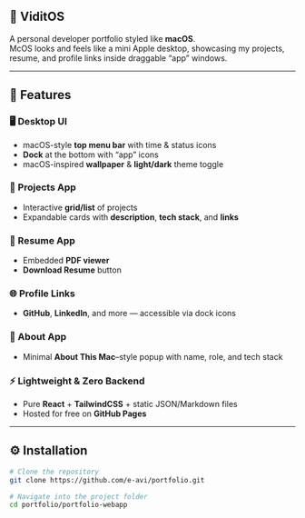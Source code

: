 ## 🐧 ViditOS

A personal developer portfolio styled like **macOS**.  
McOS looks and feels like a mini Apple desktop, showcasing my projects, resume, and profile links inside draggable “app” windows.  

---

## 🚀 Features  

### 🖥 Desktop UI  
- macOS-style **top menu bar** with time & status icons  
- **Dock** at the bottom with “app” icons  
- macOS-inspired **wallpaper** & **light/dark** theme toggle  

### 📂 Projects App  
- Interactive **grid/list** of projects  
- Expandable cards with **description**, **tech stack**, and **links**  

### 📄 Resume App  
- Embedded **PDF viewer**  
- **Download Resume** button  

### 🌐 Profile Links  
- **GitHub**, **LinkedIn**, and more — accessible via dock icons  

### 👤 About App  
- Minimal **About This Mac**–style popup with name, role, and tech stack  

### ⚡ Lightweight & Zero Backend  
- Pure **React** + **TailwindCSS** + static JSON/Markdown files  
- Hosted for free on **GitHub Pages**  

---

## ⚙️ Installation  

```bash
# Clone the repository
git clone https://github.com/e-avi/portfolio.git

# Navigate into the project folder
cd portfolio/portfolio-webapp
